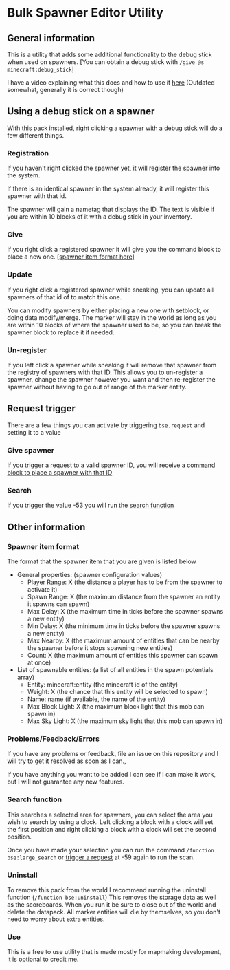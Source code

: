 # Bulk Spawner Editor Utility

## General information
This is a utility that adds some additional functionality to the debug stick when used on spawners. [You can obtain a debug stick with `/give @s minecraft:debug_stick`] 

I have a video explaining what this does and how to use it [here](https://youtu.be/mI8nApNMD48) (Outdated somewhat, generally it is correct though)

## Using a debug stick on a spawner
With this pack installed, right clicking a spawner with a debug stick will do a few different things.
### Registration
If you haven't right clicked the spawner yet, it will register the spawner into the system.

If there is an identical spawner in the system already, it will register this spawner with that id.

The spawner will gain a nametag that displays the ID. The text is visible if you are within 10 blocks of it with a debug stick in your inventory.

### Give
If you right click a registered spawner it will give you the command block to place a new one. [[spawner item format here]](https://github.com/gibbsly/bse/tree/entityless#spawner-item-format)

### Update
If you right click a registered spawner while sneaking, you can update all spawners of that id of to match this one. 

You can modify spawners by either placing a new one with setblock, or doing data modify/merge. The marker will stay in the world as long as you are within 10 blocks of where the spawner used to be, so you can break the spawner block to replace it if needed. 

### Un-register
If you left click a spawner while sneaking it will remove that spawner from the registry of spawners with that ID. This allows you to un-register a spawner, change the spawner however you want and then re-register the spawner without having to go out of range of the marker entity.

## Request trigger
There are a few things you can activate by triggering `bse.request` and setting it to a value
### Give spawner
If you trigger a request to a valid spawner ID, you will receive a [command block to place a spawner with that ID](https://github.com/gibbsly/bse/tree/entityless#spawner-item-format)
### Search
If you trigger the value -53 you will run the [search function](https://github.com/gibbsly/bse/tree/entityless#search-function)

## Other information
### Spawner item format
The format that the spawner item that you are given is listed below
* General properties: (spawner configuration values)
  * Player Range: X (the distance a player has to be from the spawner to activate it)
  * Spawn Range: X (the maximum distance from the spawner an entity it spawns can spawn)
  * Max Delay: X (the maximum time in ticks before the spawner spawns a new entity)
  * Min Delay: X (the minimum time in ticks before the spawner spawns a new entity)
  * Max Nearby: X (the maximum amount of entities that can be nearby the spawner before it stops spawning new entities)
  * Count: X (the maximum amount of entities this spawner can spawn at once)
* List of spawnable entities: (a list of all entities in the spawn potentials array)
  * Entity: minecraft:entity (the minecraft id of the entity)
  * Weight: X (the chance that this entity will be selected to spawn)
  * Name: name (if available, the name of the entity)
  * Max Block Light: X (the maximum block light that this mob can spawn in)
  * Max Sky Light: X (the maximum sky light that this mob can spawn in)
### Problems/Feedback/Errors
If you have any problems or feedback, file an issue on this repository and I will try to get it resolved as soon as I can.,

If you have anything you want to be added I can see if I can make it work, but I will not guarantee any new features. 

### Search function
This searches a selected area for spawners, you can select the area you wish to search by using a clock. Left clicking a block with a clock will set the first position and right clicking a block with a clock will set the second position. 

Once you have made your selection you can run the command `/function bse:large_search` or [trigger a request](https://github.com/gibbsly/bse/tree/entityless#request-trigger) at -59 again to run the scan. 

### Uninstall
To remove this pack from the world I recommend running the uninstall function (`/function bse:uninstall`) This removes the storage data as well as the scoreboards. When you run it be sure to close out of the world and delete the datapack. All marker entities will die by themselves, so you don't need to worry about extra entities. 

### Use
This is a free to use utility that is made mostly for mapmaking development, it is optional to credit me.